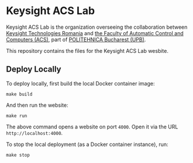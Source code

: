 # Keysight ACS Lab

Keysight ACS Lab is the organization overseeing the collaboration between [Keysight Technologies Romania](https://jobs.keysight.com/location-romania) and [the Faculty of Automatic Control and Computers (ACS)](https://acs.pub.ro/), part of [POLITEHNICA Bucharest (UPB)](https://upb.ro/en/).

This repository contains the files for the Keysight ACS Lab wesbite.

## Deploy Locally

To deploy locally, first build the local Docker container image:

```console
make build
```

And then run the website:

```console
make run
```

The above command opens a website on port `4000`.
Open it via the URL `http://localhost:4000`.

To stop the local deployment (as a Docker container instance), run:

```console
make stop
```
